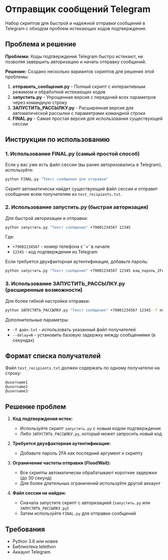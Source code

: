 # Отправщик сообщений Telegram

Набор скриптов для быстрой и надежной отправки сообщений в Telegram с обходом проблем истекающих кодов подтверждения.

## Проблема и решение

**Проблема:** Коды подтверждения Telegram быстро истекают, не позволяя завершить авторизацию и начать отправку сообщений.

**Решение:** Создано несколько вариантов скриптов для решения этой проблемы:

1. **отправить_сообщения.py** - Полный скрипт с интерактивным режимом и обработкой истекающих кодов
2. **запустить.py** - Упрощенная версия с передачей всех параметров через командную строку
3. **ЗАПУСТИТЬ_РАССЫЛКУ.py** - Расширенная версия для автоматической рассылки с параметрами командной строки
4. **FINAL.py** - Самая простая версия для использования существующей сессии

## Инструкции по использованию

### 1. Использование FINAL.py (самый простой способ)

Если у вас уже есть файл сессии (вы ранее авторизовались в Telegram), используйте:

```bash
python FINAL.py "Текст сообщения для отправки"
```

Скрипт автоматически найдет существующий файл сессии и отправит сообщение всем получателям из `test_recipients.txt`.

### 2. Использование запустить.py (быстрая авторизация)

Для быстрой авторизации и отправки:

```bash
python запустить.py "Текст сообщения" +79001234567 12345
```

Где:
- `+79001234567` - номер телефона с '+' в начале
- `12345` - код подтверждения из Telegram

Если требуется двухфакторная аутентификация, добавьте пароль:

```bash
python запустить.py "Текст сообщения" +79001234567 12345 ваш_пароль_2FA
```

### 3. Использование ЗАПУСТИТЬ_РАССЫЛКУ.py (расширенные возможности)

Для более гибкой настройки отправки:

```bash
python ЗАПУСТИТЬ_РАССЫЛКУ.py "Текст сообщения" +79001234567 12345 -f получатели.txt --delay=3
```

Дополнительные параметры:
- `-f файл.txt` - использовать указанный файл получателей
- `--delay=N` - установить базовую задержку между сообщениями (в секундах)

## Формат списка получателей

Файл `test_recipients.txt` должен содержать по одному получателю на строку:

```
@username1
@username2
@username3
```

## Решение проблем

1. **Код подтверждения истек:**
   - Используйте скрипт `запустить.py` с новым кодом подтверждения
   - Либо `ЗАПУСТИТЬ_РАССЫЛКУ.py`, который может запросить новый код

2. **Требуется двухфакторная аутентификация:**
   - Добавьте пароль 2FA как последний аргумент к скрипту

3. **Ограничение частоты отправки (FloodWait):**
   - Все скрипты автоматически обрабатывают короткие задержки (до 30 секунд)
   - Для более длительных ограничений используйте другой аккаунт

4. **Файл сессии не найден:**
   - Сначала запустите скрипт с авторизацией (`запустить.py` или `ЗАПУСТИТЬ_РАССЫЛКУ.py`)
   - Затем используйте `FINAL.py` для отправки сообщений

## Требования

- Python 3.6 или новее
- Библиотека telethon
- Аккаунт Telegram